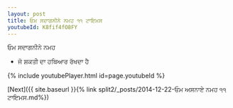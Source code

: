 ```yaml
---
layout: post
title: ਓਮ ਸਦਾਗਨੀਨੇ ਨਮਹ ੧੧ ਟਾਇਮਸ
youtubeId: K8fif4fO8FY
---
```

 
 
 ਓਮ ਸਦਾਗਨੀਨੇ ਨਮਹ  
 
 -  ਜੋ ਸ਼ਕਤੀ ਦਾ ਹਥਿਆਰ ਰੱਖਦਾ ਹੈ 
 
  
 
  
 
 
 
 
 
 


{% include youtubePlayer.html id=page.youtubeId %}
 
[Next]({{ site.baseurl }}{% link  split2/_posts/2014-12-22-ਓਮ ਅਸਨਾਏ ਨਮਹ ੧੧ ਟਾਇਮਸ.md%})
 
